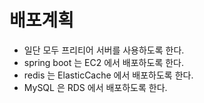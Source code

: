 # 배포계획
 - 일단 모두 프리티어 서버를 사용하도록 한다.
 - spring boot 는 EC2 에서 배포하도록 한다.
 - redis 는 ElasticCache 에서 배포하도록 한다.
 - MySQL 은 RDS 에서 배포하도록 한다.